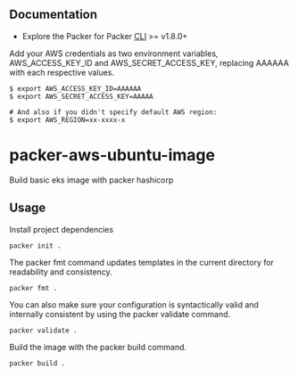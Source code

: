## Documentation

* Explore the Packer for Packer [CLI](https://www.packer.io/downloads) >= v1.8.0+


Add your AWS credentials as two environment variables, AWS_ACCESS_KEY_ID and AWS_SECRET_ACCESS_KEY, replacing AAAAAA with each respective values.

```shell
$ export AWS_ACCESS_KEY_ID=AAAAAA
$ export AWS_SECRET_ACCESS_KEY=AAAAA

# And also if you didn't specify default AWS region:
$ export AWS_REGION=xx-xxxx-x
```

# packer-aws-ubuntu-image

Build basic eks image with packer hashicorp

## Usage

Install project dependencies

```shell
packer init .
```

The packer fmt command updates templates in the current directory for readability and consistency.

```shell
packer fmt .
```

You can also make sure your configuration is syntactically valid and internally consistent by using the packer validate command.

```shell
packer validate .
```

Build the image with the packer build command. 

```shell
packer build .
```
